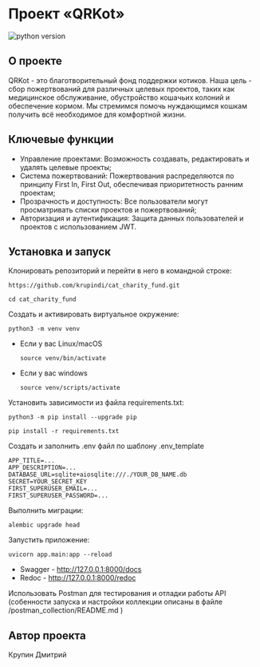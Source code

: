 # Проект «QRKot»
![python version](https://img.shields.io/badge/Python-3.9-green)

## О проекте

QRKot - это благотворительный фонд поддержки котиков. Наша цель - сбор пожертвований для различных целевых проектов, таких как медицинское обслуживание, обустройство кошачьих колоний и обеспечение кормом. Мы стремимся помочь нуждающимся кошкам получить всё необходимое для комфортной жизни.

## Ключевые функции

- Управление проектами: Возможность создавать, редактировать и удалять целевые проекты;
- Система пожертвований: Пожертвования распределяются по принципу First In, First Out, обеспечивая приоритетность ранним проектам;
- Прозрачность и доступность: Все пользователи могут просматривать списки проектов и пожертвований;
- Авторизация и аутентификация: Защита данных пользователей и проектов с использованием JWT.

## Установка и запуск

Клонировать репозиторий и перейти в него в командной строке:

```
https://github.com/krupindi/cat_charity_fund.git
```

```
cd cat_charity_fund
```

Cоздать и активировать виртуальное окружение:

```
python3 -m venv venv
```

* Если у вас Linux/macOS

    ```
    source venv/bin/activate
    ```

* Если у вас windows

    ```
    source venv/scripts/activate
    ```

Установить зависимости из файла requirements.txt:

```
python3 -m pip install --upgrade pip
```

```
pip install -r requirements.txt
```

Создать и заполнить .env файл по шаблону .env_template

```
APP_TITLE=...
APP_DESCRIPTION=...
DATABASE_URL=sqlite+aiosqlite:///./YOUR_DB_NAME.db
SECRET=YOUR_SECRET_KEY
FIRST_SUPERUSER_EMAIL=...
FIRST_SUPERUSER_PASSWORD=...
```

Выполнить миграции:

```
alembic upgrade head
```

Запустить приложение:

```
uvicorn app.main:app --reload
```

- Swagger - http://127.0.0.1:8000/docs
- Redoc - http://127.0.0.1:8000/redoc

Использовать Postman для тестирования и отладки работы API (собенности запуска и настройки коллекции описаны в файле /postman_collection/README.md )

## Автор проекта

Крупин Дмитрий